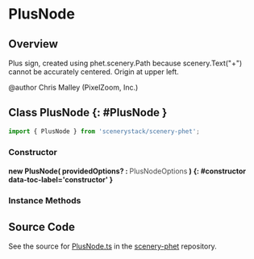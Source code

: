 # PlusNode

## Overview

Plus sign, created using phet.scenery.Path because scenery.Text("+") cannot be accurately centered.
Origin at upper left.

@author Chris Malley (PixelZoom, Inc.)

## Class PlusNode {: #PlusNode }


```js
import { PlusNode } from 'scenerystack/scenery-phet';
```
### Constructor

#### new PlusNode( providedOptions? : <span style="font-weight: 400; opacity: 80%;">PlusNodeOptions</span> ) {: #constructor data-toc-label='constructor' }

### Instance Methods





## Source Code

See the source for [PlusNode.ts](https://github.com/phetsims/scenery-phet/blob/main/js/PlusNode.ts) in the [scenery-phet](https://github.com/phetsims/scenery-phet) repository.
